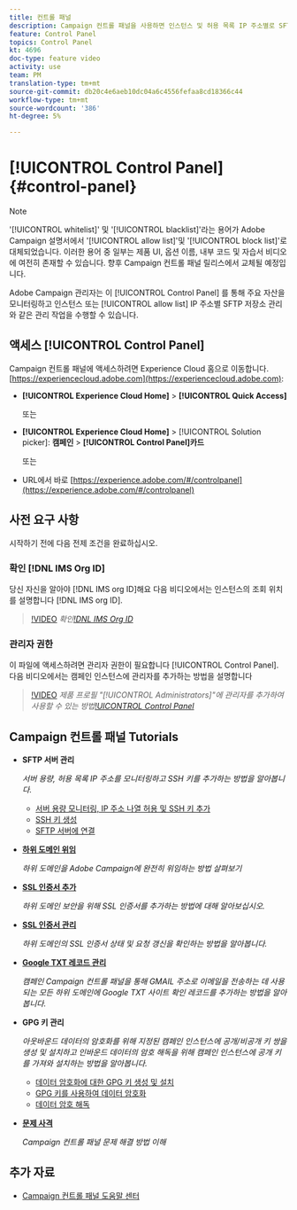 ```yaml
---
title: 컨트롤 패널
description: Campaign 컨트롤 패널을 사용하면 인스턴스 및 허용 목록 IP 주소별로 SFTP 저장소를 모니터링하고 관리할 수 있습니다.
feature: Control Panel
topics: Control Panel
kt: 4696
doc-type: feature video
activity: use
team: PM
translation-type: tm+mt
source-git-commit: db20c4e6aeb10dc04a6c4556fefaa8cd18366c44
workflow-type: tm+mt
source-wordcount: '386'
ht-degree: 5%

---
```



# [!UICONTROL Control Panel] {#control-panel}

>[!NOTE]
>
>&#39;[!UICONTROL whitelist]&#39; 및 &#39;[!UICONTROL blacklist]&#39;라는 용어가 Adobe Campaign 설명서에서 &#39;[!UICONTROL allow list]&#39;및 &#39;[!UICONTROL block list]&#39;로 대체되었습니다. 이러한 용어 중 일부는 제품 UI, 옵션 이름, 내부 코드 및 자습서 비디오에 여전히 존재할 수 있습니다. 향후 Campaign 컨트롤 패널 릴리스에서 교체될 예정입니다.

Adobe Campaign 관리자는 이 [!UICONTROL Control Panel] 를 통해 주요 자산을 모니터링하고 인스턴스 또는 [!UICONTROL allow list] IP 주소별 SFTP 저장소 관리와 같은 관리 작업을 수행할 수 있습니다.

## 액세스 [!UICONTROL Control Panel]

Campaign 컨트롤 패널에 액세스하려면 Experience Cloud 홈으로 이동합니다. [https://experiencecloud.adobe.com](https://experiencecloud.adobe.com):

* **[!UICONTROL Experience Cloud Home]** > **[!UICONTROL Quick Access]**

   또는
* **[!UICONTROL Experience Cloud Home]**  > [!UICONTROL Solution picker]: **캠페인** > **[!UICONTROL Control Panel]카드&#x200B;**

   또는

* URL에서 바로 [https://experience.adobe.com/#/controlpanel](https://experience.adobe.com/#/controlpanel)

## 사전 요구 사항

시작하기 전에 다음 전제 조건을 완료하십시오.

### 확인 [!DNL IMS Org ID]

당신 자신을 알아야 [!DNL IMS org ID]해요 다음 비디오에서는 인스턴스의 조회 위치를 설명합니다 [!DNL IMS org ID].

>[!VIDEO](https://video.tv.adobe.com/v/27183?quality=12)
*확인[!DNL IMS Org ID](00:26분)*

### 관리자 권한

이 파일에 액세스하려면 관리자 권한이 필요합니다 [!UICONTROL Control Panel].
다음 비디오에서는 캠페인 인스턴스에 관리자를 추가하는 방법을 설명합니다

>[!VIDEO](https://video.tv.adobe.com/v/27147?quality=12)
*제품 프로필 &quot;[!UICONTROL Administrators]&quot;에 관리자를 추가하여 사용할 수 있는 방법[!UICONTROL Control Panel](01:03분)*

## Campaign 컨트롤 패널 Tutorials

* **SFTP 서버 관리**

   *서버 용량, 허용 목록 IP 주소를 모니터링하고 SSH 키를 추가하는 방법을 알아봅니다.*

   * [서버 용량 모니터링, IP 주소 나열 허용 및 SSH 키 추가](/help/administrating/control-panel/monitoring-server-capacity-allow-listing-adding-ssh-key.md)
   * [SSH 키 생성](/help/administrating/control-panel/generate-ssh-key.md)
   * [SFTP 서버에 연결](/help/administrating/control-panel/connect-to-sftp-server.md)
* **[하위 도메인 위임](/help/administrating/control-panel/subdomain-delegation.md)**

   *하위 도메인을 Adobe Campaign에 완전히 위임하는 방법 살펴보기*
* **[SSL 인증서 추가](/help/administrating/control-panel/adding-ssl-certificates.md)**

   *하위 도메인 보안을 위해 SSL 인증서를 추가하는 방법에 대해 알아보십시오.*
* **[SSL 인증서 관리](/help/administrating/control-panel/managing-ssl-certificates.md)**

   *하위 도메인의 SSL 인증서 상태 및 요청 갱신을 확인하는 방법을 알아봅니다.*
* **[Google TXT 레코드 관리](/help/administrating/control-panel/google-txt-record-management.md)**

   *캠페인 Campaign 컨트롤 패널을 통해 GMAIL 주소로 이메일을 전송하는 데 사용되는 모든 하위 도메인에 Google TXT 사이트 확인 레코드를 추가하는 방법을 알아봅니다.*

* **GPG 키 관리**

   *아웃바운드 데이터의 암호화를 위해 지정된 캠페인 인스턴스에 공개/비공개 키 쌍을 생성 및 설치하고 인바운드 데이터의 암호 해독을 위해 캠페인 인스턴스에 공개 키를 가져와 설치하는 방법을 알아봅니다.*

   * [데이터 암호화에 대한 GPG 키 생성 및 설치](./gpg-key-management/generating-and-installing-gpg-keys-for-data-encryption.md)
   * [GPG 키를 사용하여 데이터 암호화](./gpg-key-management/using-a-gpg-key-to-encrypt-data.md)
   * [데이터 암호 해독](./gpg-key-management/decrypting-data.md)

* **[문제 사격](/help/administrating/control-panel/trouble-shooting.md)**

   *Campaign 컨트롤 패널 문제 해결 방법 이해*

## 추가 자료

* [Campaign 컨트롤 패널 도움말 센터](https://docs.adobe.com/content/help/ko-KR/control-panel/using/control-panel-home.html)

